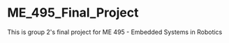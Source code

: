ME_495_Final_Project
====================

This is group 2's final project for ME 495 - Embedded Systems in Robotics
